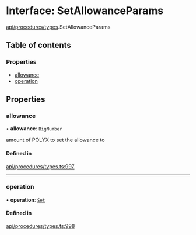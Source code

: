 # Interface: SetAllowanceParams

[api/procedures/types](../wiki/api.procedures.types).SetAllowanceParams

## Table of contents

### Properties

- [allowance](../wiki/api.procedures.types.SetAllowanceParams#allowance)
- [operation](../wiki/api.procedures.types.SetAllowanceParams#operation)

## Properties

### allowance

• **allowance**: `BigNumber`

amount of POLYX to set the allowance to

#### Defined in

[api/procedures/types.ts:997](https://github.com/PolymeshAssociation/polymesh-sdk/blob/079537ad/src/api/procedures/types.ts#L997)

___

### operation

• **operation**: [`Set`](../wiki/api.procedures.types.AllowanceOperation#set)

#### Defined in

[api/procedures/types.ts:998](https://github.com/PolymeshAssociation/polymesh-sdk/blob/079537ad/src/api/procedures/types.ts#L998)
